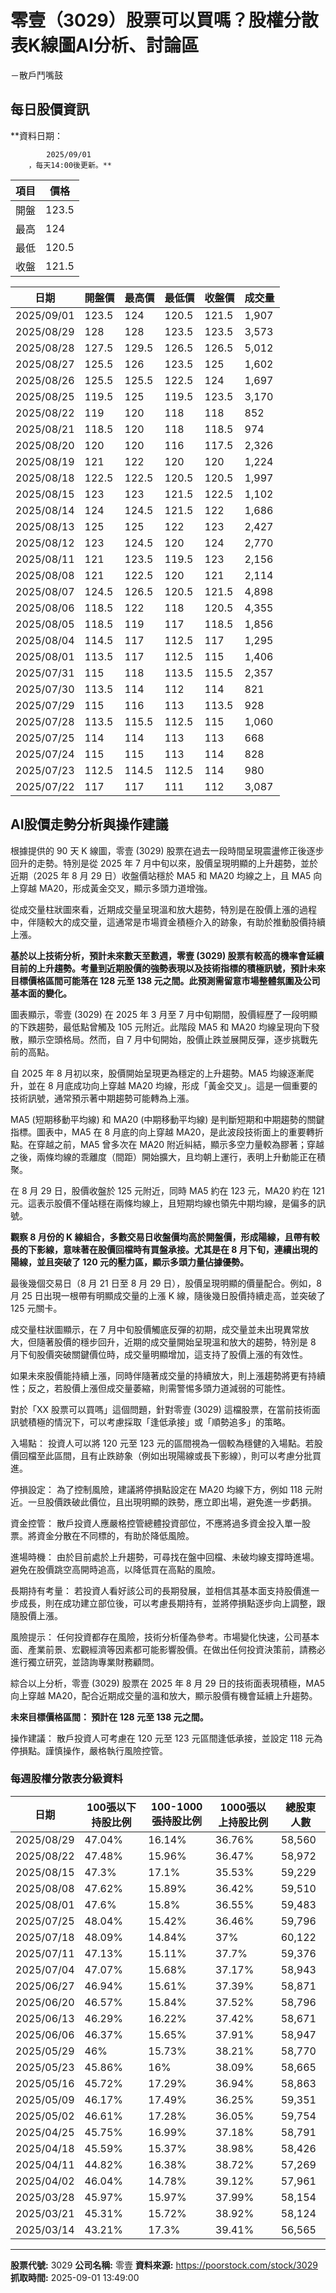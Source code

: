 # 零壹（3029）股票可以買嗎？股權分散表K線圖AI分析、討論區
－散戶鬥嘴鼓

## 每日股價資訊

**資料日期：
        
            2025/09/01
        ，每天14:00後更新。**

| 項目 | 價格 |
|------|------|
| 開盤 | 123.5 |
| 最高 | 124 |
| 最低 | 120.5 |
| 收盤 | 121.5 |

| 日期 | 開盤價 | 最高價 | 最低價 | 收盤價 | 成交量 |
|------|--------|--------|--------|--------|--------|
| 2025/09/01 | 123.5 | 124 | 120.5 | 121.5 | 1,907 |
| 2025/08/29 | 128 | 128 | 123.5 | 123.5 | 3,573 |
| 2025/08/28 | 127.5 | 129.5 | 126.5 | 126.5 | 5,012 |
| 2025/08/27 | 125.5 | 126 | 123.5 | 125 | 1,602 |
| 2025/08/26 | 125.5 | 125.5 | 122.5 | 124 | 1,697 |
| 2025/08/25 | 119.5 | 125 | 119.5 | 123.5 | 3,170 |
| 2025/08/22 | 119 | 120 | 118 | 118 | 852 |
| 2025/08/21 | 118.5 | 120 | 118 | 118.5 | 974 |
| 2025/08/20 | 120 | 120 | 116 | 117.5 | 2,326 |
| 2025/08/19 | 121 | 122 | 120 | 120 | 1,224 |
| 2025/08/18 | 122.5 | 122.5 | 120.5 | 120.5 | 1,997 |
| 2025/08/15 | 123 | 123 | 121.5 | 122.5 | 1,102 |
| 2025/08/14 | 124 | 124.5 | 121.5 | 122 | 1,686 |
| 2025/08/13 | 125 | 125 | 122 | 123 | 2,427 |
| 2025/08/12 | 123 | 124.5 | 120 | 124 | 2,770 |
| 2025/08/11 | 121 | 123.5 | 119.5 | 123 | 2,156 |
| 2025/08/08 | 121 | 122.5 | 120 | 121 | 2,114 |
| 2025/08/07 | 124.5 | 126.5 | 120.5 | 121.5 | 4,898 |
| 2025/08/06 | 118.5 | 122 | 118 | 120.5 | 4,355 |
| 2025/08/05 | 118.5 | 119 | 117 | 118.5 | 1,856 |
| 2025/08/04 | 114.5 | 117 | 112.5 | 117 | 1,295 |
| 2025/08/01 | 113.5 | 117 | 112.5 | 115 | 1,406 |
| 2025/07/31 | 115 | 118 | 113.5 | 115.5 | 2,357 |
| 2025/07/30 | 113.5 | 114 | 112 | 114 | 821 |
| 2025/07/29 | 115 | 116 | 113 | 113.5 | 928 |
| 2025/07/28 | 113.5 | 115.5 | 112.5 | 115 | 1,060 |
| 2025/07/25 | 114 | 114 | 113 | 113 | 668 |
| 2025/07/24 | 115 | 115 | 113 | 114 | 828 |
| 2025/07/23 | 112.5 | 114.5 | 112.5 | 114 | 980 |
| 2025/07/22 | 117 | 117 | 111 | 112 | 3,087 |

## AI股價走勢分析與操作建議

根據提供的 90 天 K 線圖，零壹 (3029) 股票在過去一段時間呈現震盪修正後逐步回升的走勢。特別是從 2025 年 7 月中旬以來，股價呈現明顯的上升趨勢，並於近期（2025 年 8 月 29 日）收盤價站穩於 MA5 和 MA20 均線之上，且 MA5 向上穿越 MA20，形成黃金交叉，顯示多頭力道增強。

從成交量柱狀圖來看，近期成交量呈現溫和放大趨勢，特別是在股價上漲的過程中，伴隨較大的成交量，這通常是市場資金積極介入的跡象，有助於推動股價持續上漲。

**基於以上技術分析，預計未來數天至數週，零壹 (3029) 股票有較高的機率會延續目前的上升趨勢。考量到近期股價的強勢表現以及技術指標的積極訊號，預計未來目標價格區間可能落在 128 元至 138 元之間。此預測需留意市場整體氛圍及公司基本面的變化。**

圖表顯示，零壹 (3029) 在 2025 年 3 月至 7 月中旬期間，股價經歷了一段明顯的下跌趨勢，最低點曾觸及 105 元附近。此階段 MA5 和 MA20 均線呈現向下發散，顯示空頭格局。然而，自 7 月中旬開始，股價止跌並展開反彈，逐步挑戰先前的高點。

自 2025 年 8 月初以來，股價開始呈現更為穩定的上升趨勢。MA5 均線逐漸爬升，並在 8 月底成功向上穿越 MA20 均線，形成「黃金交叉」。這是一個重要的技術訊號，通常預示著中期趨勢可能轉為上漲。

MA5 (短期移動平均線) 和 MA20 (中期移動平均線) 是判斷短期和中期趨勢的關鍵指標。圖表中，MA5 在 8 月底的向上穿越 MA20，是此波段技術面上的重要轉折點。在穿越之前，MA5 曾多次在 MA20 附近糾結，顯示多空力量較為膠著；穿越之後，兩條均線的乖離度（間距）開始擴大，且均朝上運行，表明上升動能正在積聚。

在 8 月 29 日，股價收盤於 125 元附近，同時 MA5 約在 123 元，MA20 約在 121 元。這表示股價不僅站穩在兩條均線上，且短期均線也領先中期均線，是偏多的訊號。

**觀察 8 月份的 K 線組合，多數交易日收盤價均高於開盤價，形成陽線，且帶有較長的下影線，意味著在股價回檔時有買盤承接。尤其是在 8 月下旬，連續出現的陽線，並且突破了 120 元的壓力區，顯示多頭力量佔據優勢。**

最後幾個交易日（8 月 21 日至 8 月 29 日），股價呈現明顯的價量配合。例如，8 月 25 日出現一根帶有明顯成交量的上漲 K 線，隨後幾日股價持續走高，並突破了 125 元關卡。

成交量柱狀圖顯示，在 7 月中旬股價觸底反彈的初期，成交量並未出現異常放大，但隨著股價的穩步回升，近期的成交量開始呈現溫和放大的趨勢，特別是 8 月下旬股價突破關鍵價位時，成交量明顯增加，這支持了股價上漲的有效性。

如果未來股價能持續上漲，同時伴隨著成交量的持續放大，則上漲趨勢將更有持續性；反之，若股價上漲但成交量萎縮，則需警惕多頭力道減弱的可能性。

對於「XX 股票可以買嗎」這個問題，針對零壹 (3029) 這檔股票，在當前技術面訊號積極的情況下，可以考慮採取「逢低承接」或「順勢追多」的策略。

入場點： 投資人可以將 120 元至 123 元的區間視為一個較為穩健的入場點。若股價回檔至此區間，且有止跌跡象（例如出現陽線或長下影線），則可以考慮分批買進。

停損設定： 為了控制風險，建議將停損點設定在 MA20 均線下方，例如 118 元附近。一旦股價跌破此價位，且出現明顯的跌勢，應立即出場，避免進一步虧損。

資金控管： 散戶投資人應嚴格控管總體投資部位，不應將過多資金投入單一股票。將資金分散在不同標的，有助於降低風險。

進場時機： 由於目前處於上升趨勢，可尋找在盤中回檔、未破均線支撐時進場。避免在股價跳空高開時追高，以降低買在高點的風險。

長期持有考量： 若投資人看好該公司的長期發展，並相信其基本面支持股價進一步成長，則在成功建立部位後，可以考慮長期持有，並將停損點逐步向上調整，跟隨股價上漲。

風險提示： 任何投資都存在風險，技術分析僅為參考。市場變化快速，公司基本面、產業前景、宏觀經濟等因素都可能影響股價。在做出任何投資決策前，請務必進行獨立研究，並諮詢專業財務顧問。

綜合以上分析，零壹 (3029) 股票在 2025 年 8 月 29 日的技術面表現積極，MA5 向上穿越 MA20，配合近期成交量的溫和放大，顯示股價有機會延續上升趨勢。

**未來目標價格區間： 預計在 128 元至 138 元之間。**

操作建議： 散戶投資人可考慮在 120 元至 123 元區間逢低承接，並設定 118 元為停損點。謹慎操作，嚴格執行風險控管。

### 每週股權分散表分級資料

| 日期 | 100張以下持股比例 | 100-1000張持股比例 | 1000張以上持股比例 | 總股東人數 |
|------|-------------------|--------------------|--------------------|----------|
| 2025/08/29 | 47.04% | 16.14% | 36.76% | 58,560 |
| 2025/08/22 | 47.48% | 15.96% | 36.47% | 58,972 |
| 2025/08/15 | 47.3% | 17.1% | 35.53% | 59,229 |
| 2025/08/08 | 47.62% | 15.89% | 36.42% | 59,510 |
| 2025/08/01 | 47.6% | 15.8% | 36.55% | 59,483 |
| 2025/07/25 | 48.04% | 15.42% | 36.46% | 59,796 |
| 2025/07/18 | 48.09% | 14.84% | 37% | 60,122 |
| 2025/07/11 | 47.13% | 15.11% | 37.7% | 59,376 |
| 2025/07/04 | 47.07% | 15.68% | 37.17% | 58,943 |
| 2025/06/27 | 46.94% | 15.61% | 37.39% | 58,871 |
| 2025/06/20 | 46.57% | 15.84% | 37.52% | 58,796 |
| 2025/06/13 | 46.29% | 16.22% | 37.42% | 58,671 |
| 2025/06/06 | 46.37% | 15.65% | 37.91% | 58,947 |
| 2025/05/29 | 46% | 15.73% | 38.21% | 58,770 |
| 2025/05/23 | 45.86% | 16% | 38.09% | 58,665 |
| 2025/05/16 | 45.72% | 17.29% | 36.94% | 58,863 |
| 2025/05/09 | 46.17% | 17.49% | 36.25% | 59,351 |
| 2025/05/02 | 46.61% | 17.28% | 36.05% | 59,754 |
| 2025/04/25 | 45.75% | 16.99% | 37.18% | 58,791 |
| 2025/04/18 | 45.59% | 15.37% | 38.98% | 58,426 |
| 2025/04/11 | 44.82% | 16.38% | 38.72% | 57,269 |
| 2025/04/02 | 46.04% | 14.78% | 39.12% | 57,961 |
| 2025/03/28 | 45.97% | 15.97% | 37.99% | 58,154 |
| 2025/03/21 | 45.31% | 15.72% | 38.92% | 58,124 |
| 2025/03/14 | 43.21% | 17.3% | 39.41% | 56,565 |

---

**股票代號:** 3029
**公司名稱:** 零壹
**資料來源:** https://poorstock.com/stock/3029
**抓取時間:** 2025-09-01 13:49:00